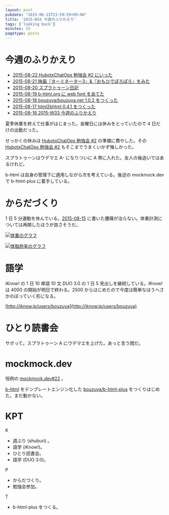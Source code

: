 ```yaml
---
layout: post
pubdate: "2015-08-23T23:59:59+09:00"
title: '2015-W34 今週のふりかえり'
tags: ['looking back']
minutes: 15
pagetype: posts
---
```

# 今週のふりかえり

- [2015-08-22 HubotxChatOps 勉強会 #2 にいった][2015-08-22]
- [2015-08-21 映画『ターミネーター3』&『おもひでぽろぽろ』をみた][2015-08-21]
- [2015-08-20 スプラトゥーン日記][2015-08-20]
- [2015-08-19 b-html.org に web font をあてた][2015-08-19]
- [2015-08-18 bouzuya/bouzuya.net 1.0.2 をつくった][2015-08-18]
- [2015-08-17 html2bhtml 0.4.1 をつくった][2015-08-17]
- [2015-08-16 2015-W33 今週のふりかえり][2015-08-16]

夏季休業を終えて仕事がはじまった。金曜日には休みをとっていたので 4 日だけの出勤だった。

せっかくの休みは [HubotxChatOps 勉強会 #2][hubot_chatops] の準備に費やした。その [HubotxChatOps 勉強会 #2][hubot_chatops] もそこまでうまくいかず悔しかった。

スプラトゥーンはウデマエ A- になりついに A 帯に入れた。友人の後追いではあるけれど。

b-html は自身の管理下に適用しながら次を考えている。後述の mockmock.dev で b-html-plus に着手している。

# からだづくり

1 日 5 分運動を休んでいる。[2015-08-15][] に書いた腰痛が治らない。体重計測については再開したほうが良さそうだ。

[![体重のグラフ][graph-weight-img]][graph-weight-url]

[![体脂肪率のグラフ][graph-percent-img]][graph-percent-url]

# 語学

iKnow! の 1 日 10 単語 10 文 DUO 3.0 の 1 日 5 見出しを継続している。iKnow! は 4000 の開始が明日で終わる。2500 からはじめたので今度は簡単なほうへさかのぼっていく形になる。

[http://iknow.jp/users/bouzuya](http://iknow.jp/users/bouzuya)

# ひとり読書会

サボって。スプラトゥーン A にウデマエを上げた。あっと言う間だ。

# mockmock.dev

恒例の [mockmock.dev#22](http://mockmock.connpass.com/event/19015/) 。

[b-html](http://b-html.org) をテンプレートエンジン化した [bouzuya/b-html-plus][] をつくりはじめた。まだ動かない。

# KPT

K

- 週ぶり (shuburi) 。
- 語学 (iKnow!)。
- ひとり読書会。
- 語学 (DUO 3.0)。

P

- からだづくり。
- 勉強会参加。

T

- b-html-plus をつくる。

[graph-percent-img]: http://graph.hatena.ne.jp/bouzuya/graph?graphname=percent&startdate=2015-01-01&enddate=2015-08-28
[graph-percent-url]: http://graph.hatena.ne.jp/bouzuya/percent/?startdate=2015-01-01&enddate=2015-08-28
[graph-weight-img]: http://graph.hatena.ne.jp/bouzuya/graph?graphname=weight&startdate=2015-01-01&enddate=2015-08-28
[graph-weight-url]: http://graph.hatena.ne.jp/bouzuya/weight/?startdate=2015-01-01&enddate=2015-08-28
[hubot_chatops]: http://hubot-chatops.connpass.com/event/17902/
[2015-08-22]: http://blog.bouzuya.net/2015/08/22/
[2015-08-21]: http://blog.bouzuya.net/2015/08/21/
[2015-08-20]: http://blog.bouzuya.net/2015/08/20/
[2015-08-19]: http://blog.bouzuya.net/2015/08/19/
[2015-08-18]: http://blog.bouzuya.net/2015/08/18/
[2015-08-17]: http://blog.bouzuya.net/2015/08/17/
[2015-08-16]: http://blog.bouzuya.net/2015/08/16/
[2015-08-15]: http://blog.bouzuya.net/2015/08/15/
[bouzuya/b-html-plus]: https://github.com/bouzuya/b-html-plus

